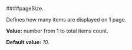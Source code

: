 ﻿####pageSize.

Defines how many items are displayed on 1 page.

**Value:** number from 1 to total items count.

**Default value:** *10*.